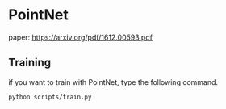 # PointNet
paper: https://arxiv.org/pdf/1612.00593.pdf

## Training
if you want to train with PointNet, type the following command.

	python scripts/train.py 
